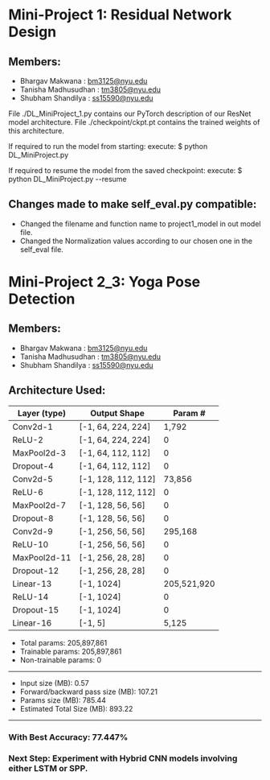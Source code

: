 # Mini-Project 1: Residual Network Design
## Members:
- Bhargav Makwana     : bm3125@nyu.edu
- Tanisha Madhusudhan : tm3805@nyu.edu
- Shubham Shandilya   : ss15590@nyu.edu

File ./DL_MiniProject_1.py contains our PyTorch description of our ResNet model architecture.
File ./checkpoint/ckpt.pt contains the trained weights of this architecture.

If required to run the model from starting:
execute: $ python DL_MiniProject.py

If required to resume the model from the saved checkpoint:
execute: $ python DL_MiniProject.py --resume

## Changes made to make self_eval.py compatible:
- Changed the filename and function name to project1_model in out model file.
- Changed the Normalization values according to our chosen one in the self_eval file.

# Mini-Project 2_3: Yoga Pose Detection
## Members:
- Bhargav Makwana     : bm3125@nyu.edu
- Tanisha Madhusudhan : tm3805@nyu.edu
- Shubham Shandilya   : ss15590@nyu.edu

## Architecture Used:

|        Layer (type)|               Output Shape|         Param #|
|--------------------|---------------------------|------------------|
|            Conv2d-1|         [-1, 64, 224, 224]|           1,792|
|              ReLU-2|         [-1, 64, 224, 224]|               0|
|         MaxPool2d-3|         [-1, 64, 112, 112]|               0|
|           Dropout-4|         [-1, 64, 112, 112]|               0|
|            Conv2d-5|        [-1, 128, 112, 112]|          73,856|
|              ReLU-6|        [-1, 128, 112, 112]|               0|
|         MaxPool2d-7|          [-1, 128, 56, 56]|               0|
|           Dropout-8|          [-1, 128, 56, 56]|               0|
|            Conv2d-9|          [-1, 256, 56, 56]|         295,168|
|             ReLU-10|          [-1, 256, 56, 56]|               0|
|        MaxPool2d-11|          [-1, 256, 28, 28]|               0|
|          Dropout-12|          [-1, 256, 28, 28]|               0|
|           Linear-13|                 [-1, 1024]|     205,521,920|
|             ReLU-14|                 [-1, 1024]|               0|
|          Dropout-15|                 [-1, 1024]|               0|
|           Linear-16|                    [-1, 5]|           5,125|


- Total params: 205,897,861
- Trainable params: 205,897,861
- Non-trainable params: 0
----------------------------------------------------------------
- Input size (MB): 0.57
- Forward/backward pass size (MB): 107.21
- Params size (MB): 785.44
- Estimated Total Size (MB): 893.22
----------------------------------------------------------------
### With Best Accuracy: 77.447%

### Next Step: Experiment with Hybrid CNN models involving either LSTM or SPP.
